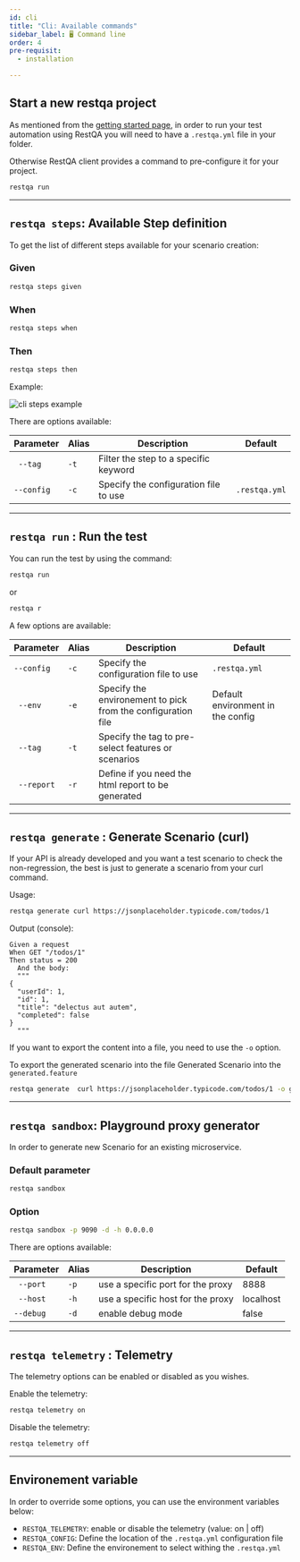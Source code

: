 ```yaml
---
id: cli
title: "Cli: Available commands"
sidebar_label: 🖥 Command line
order: 4
pre-requisit:
  - installation

---
```



## Start a new restqa project

As mentioned from the [getting started page](#/documentation/getting-started), in order to run your test automation using RestQA you will need to have a `.restqa.yml` file in your folder.

Otherwise RestQA client provides a command to pre-configure it for your project.

```bash
restqa run
```
 ---

## `restqa steps`: Available Step definition

To get the list of different steps available for your scenario creation:

### Given

```bash
restqa steps given
```

### When

```bash
restqa steps when
```
### Then

```bash
restqa steps then
```

Example: 

![cli steps example](images/documentation/restqa-steps.gif)


There are options available:

| Parameter  | Alias | Description                                                  | Default                           | 
| ---------- | ----- | ------------------------------------------------------------ | --------------------------------- |
| ` --tag`   | `-t`  | Filter the step to a specific keyword                        |                                   |
| `--config` | `-c`  | Specify the configuration file to use                        | `.restqa.yml`                     |

--- 
## `restqa run` : Run the test

You can run the test by using the command:

```bash
restqa run
```

or  

```bash
restqa r
```

A few options are available:

| Parameter   | Alias | Description                                                  | Default                           | 
| ----------- | ----- | ------------------------------------------------------------ | --------------------------------- |
| `--config`  | `-c` | Specify the configuration file to use                         | `.restqa.yml`                     |
| ` --env`    | `-e` | Specify the environement to pick from the configuration file  | Default environment in the config |
| ` --tag`    | `-t` | Specify the tag to pre-select features or scenarios           |                                   |
| ` --report` | `-r` | Define if you need the html report to be generated            |                                   |


---

## `restqa generate` :  Generate Scenario (curl)

If your API is already developed and you want a test scenario to check the non-regression, the best is just to generate a scenario from your curl command.

Usage: 

```bash
restqa generate curl https://jsonplaceholder.typicode.com/todos/1
```

Output (console):

```gherkin
Given a request
When GET "/todos/1"
Then status = 200
  And the body:
  """
{
  "userId": 1,
  "id": 1,
  "title": "delectus aut autem",
  "completed": false
}
  """
```

If you want to export the content into a file, you need to use the `-o` option.

To export the generated scenario into the file Generated Scenario into the `generated.feature`

```bash
restqa generate  curl https://jsonplaceholder.typicode.com/todos/1 -o generated.feature
```

---

## `restqa sandbox`: Playground proxy generator

In order to generate new Scenario for an existing microservice.

### Default parameter

```bash
restqa sandbox
```

### Option

```bash
restqa sandbox -p 9090 -d -h 0.0.0.0
```


There are options available:

| Parameter  | Alias | Description                                                  | Default                           |
| ---------- | ----- | ------------------------------------------------------------ | --------------------------------- |
| ` --port`  | `-p`  | use a specific port for the proxy                            | 8888                              |
| ` --host`  | `-h`  | use a specific host for the proxy                            | localhost                         |
| `--debug`  | `-d`  | enable debug mode                                            | false                             |

--- 

## `restqa telemetry` : Telemetry

The telemetry options can be enabled or disabled as you wishes.

Enable the telemetry:

```bash
restqa telemetry on
```

Disable the telemetry:

```bash
restqa telemetry off
```

---

## Environement variable

In order to override some options, you can use the environment variables below:

* `RESTQA_TELEMETRY`: enable or disable the telemetry (value: on | off)
* `RESTQA_CONFIG`: Define the location of the `.restqa.yml` configuration file
* `RESTQA_ENV`: Define the environement to select withing the `.restqa.yml`
